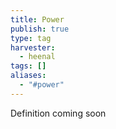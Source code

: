 ```yaml
---
title: Power
publish: true
type: tag
harvester:
  - heenal
tags: []
aliases:
  - "#power"
---
```


Definition coming soon